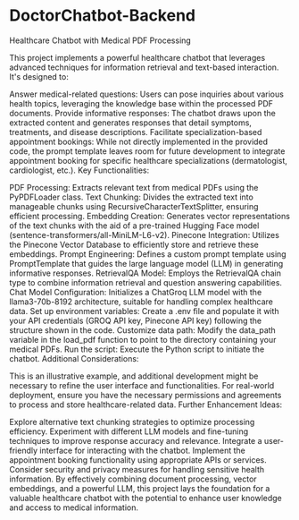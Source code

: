 # DoctorChatbot-Backend
Healthcare Chatbot with Medical PDF Processing

This project implements a powerful healthcare chatbot that leverages advanced techniques for information retrieval and text-based interaction. It's designed to:

Answer medical-related questions: Users can pose inquiries about various health topics, leveraging the knowledge base within the processed PDF documents.
Provide informative responses: The chatbot draws upon the extracted content and generates responses that detail symptoms, treatments, and disease descriptions.
Facilitate specialization-based appointment bookings: While not directly implemented in the provided code, the prompt template leaves room for future development to integrate appointment booking for specific healthcare specializations (dermatologist, cardiologist, etc.).
Key Functionalities:

PDF Processing: Extracts relevant text from medical PDFs using the PyPDFLoader class.
Text Chunking: Divides the extracted text into manageable chunks using RecursiveCharacterTextSplitter, ensuring efficient processing.
Embedding Creation: Generates vector representations of the text chunks with the aid of a pre-trained Hugging Face model (sentence-transformers/all-MiniLM-L6-v2).
Pinecone Integration: Utilizes the Pinecone Vector Database to efficiently store and retrieve these embeddings.
Prompt Engineering: Defines a custom prompt template using PromptTemplate that guides the large language model (LLM) in generating informative responses.
RetrievalQA Model: Employs the RetrievalQA chain type to combine information retrieval and question answering capabilities.
Chat Model Configuration: Initializes a ChatGroq LLM model with the llama3-70b-8192 architecture, suitable for handling complex healthcare data.
Set up environment variables: Create a .env file and populate it with your API credentials (GROQ API key, Pinecone API key) following the structure shown in the code.
Customize data path: Modify the data_path variable in the load_pdf function to point to the directory containing your medical PDFs.
Run the script: Execute the Python script to initiate the chatbot.
Additional Considerations:

This is an illustrative example, and additional development might be necessary to refine the user interface and functionalities.
For real-world deployment, ensure you have the necessary permissions and agreements to process and store healthcare-related data.
Further Enhancement Ideas:

Explore alternative text chunking strategies to optimize processing efficiency.
Experiment with different LLM models and fine-tuning techniques to improve response accuracy and relevance.
Integrate a user-friendly interface for interacting with the chatbot.
Implement the appointment booking functionality using appropriate APIs or services.
Consider security and privacy measures for handling sensitive health information.
By effectively combining document processing, vector embeddings, and a powerful LLM, this project lays the foundation for a valuable healthcare chatbot with the potential to enhance user knowledge and access to medical information.
